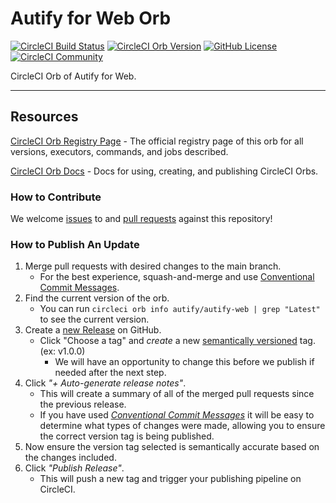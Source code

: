 # Autify for Web Orb

[![CircleCI Build Status](https://circleci.com/gh/autifyhq/autify-circleci-orb-web.svg?style=shield "CircleCI Build Status")](https://circleci.com/gh/autifyhq/autify-circleci-orb-web) [![CircleCI Orb Version](https://badges.circleci.com/orbs/autify/autify-web.svg)](https://circleci.com/orbs/registry/orb/autify/autify-web) [![GitHub License](https://img.shields.io/badge/license-MIT-lightgrey.svg)](https://raw.githubusercontent.com/autifyhq/autify-circleci-orb-web/master/LICENSE) [![CircleCI Community](https://img.shields.io/badge/community-CircleCI%20Discuss-343434.svg)](https://discuss.circleci.com/c/ecosystem/orbs)

CircleCI Orb of Autify for Web.

---

## Resources

[CircleCI Orb Registry Page](https://circleci.com/orbs/registry/orb/autify/autify-web) - The official registry page of this orb for all versions, executors, commands, and jobs described.

[CircleCI Orb Docs](https://circleci.com/docs/2.0/orb-intro/#section=configuration) - Docs for using, creating, and publishing CircleCI Orbs.

### How to Contribute

We welcome [issues](https://github.com/autifyhq/autify-circleci-orb-web/issues) to and [pull requests](https://github.com/autifyhq/autify-circleci-orb-web/pulls) against this repository!

### How to Publish An Update
1. Merge pull requests with desired changes to the main branch.
    - For the best experience, squash-and-merge and use [Conventional Commit Messages](https://conventionalcommits.org/).
2. Find the current version of the orb.
    - You can run `circleci orb info autify/autify-web | grep "Latest"` to see the current version.
3. Create a [new Release](https://github.com/autifyhq/autify-circleci-orb-web/releases/new) on GitHub.
    - Click "Choose a tag" and _create_ a new [semantically versioned](http://semver.org/) tag. (ex: v1.0.0)
      - We will have an opportunity to change this before we publish if needed after the next step.
4.  Click _"+ Auto-generate release notes"_.
    - This will create a summary of all of the merged pull requests since the previous release.
    - If you have used _[Conventional Commit Messages](https://conventionalcommits.org/)_ it will be easy to determine what types of changes were made, allowing you to ensure the correct version tag is being published.
5. Now ensure the version tag selected is semantically accurate based on the changes included.
6. Click _"Publish Release"_.
    - This will push a new tag and trigger your publishing pipeline on CircleCI.